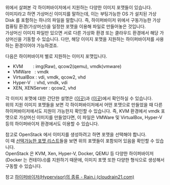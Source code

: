 
위에서 살펴본 각 하이퍼바이저에서 지원하는 다양한 이미지 포맷들이 있습니다.  
이미지라고 하면 가상머신 이미지를 말하는데, 이는 부팅가능한 OS 가 설치된 가상 Disk 를 포함하는 하나의 파일을 말합니다. 즉, 하이퍼바이저 위에서 구동가능한 가상 컴퓨팅 환경(가상머신)을 일정한 포맷을 이용해 파일로 만들어놓은 것입니다.  
가상머신 이미지 파일만 있으면 서로 다른 가상화 환경 또는 클라우드 환경에서 해당 가상머신을 기동할 수 있습니다. 다만, 해당 이미지 포맷을 지원하는 하이퍼바이저를 사용하는 환경이어야 가능하겠죠.

다음은 하이퍼바이저 별로 지원하는 이미지 포맷입니다.
-   KVM        : img(Raw), qcow2(qemu), vmdk(vmware)
-   VMWare   : vmdk
-   VirtualBox : vdi, vmdk, qcow2, vhd
-   Hyper-V   : vhd, vmdk, vdi
-   XEN, XENServer : qcow2, vhd

각 이미지 포맷에 대한 간단한 설명은 ([이곳)](https://arisu1000.tistory.com/27778?category=619358)과 ([이곳](https://docs.openstack.org/image-guide/introduction.html))에서 확인하실 수 있습니다.  
위의 지원 이미지 포맷들을 보면 각 하이퍼바이저에서 어떤 포맷으로 만들었을 때 다른 하이퍼바이저에서도 지원이 가능한지 확인할 수 있습니다. 즉, KVM 환경에서 vmdk 포맷으로 가상머신 이미지를 만들었다면, 이 파일은 VMWare 및 VirtualBox, Hyper-V 등의 하이퍼바이저 환경에서도 이용할 수 있습니다.

참고로 OpenStack 에서 이미지를 생성하려고 하면 포맷을 선택해야 합니다.  
이 때 [선택가능한 포맷 리스트](https://docs.openstack.org/image-guide/introduction.html)들을 보면 위의 포맷들이 포함되어 있음을 확인할 수 있습니다.  
OpenStack 은 KVM, Xen, Hyper-V, Docker, QEMU 등 다양한 하이퍼바이저(Docker 는 컨테이너)를 지원하기 때문에, 이미지 포맷 또한 다양한 형식으로 생성해서 구동할 수 있습니다.

참고
[하이퍼바이저(Hypervisor)의 종류 - Rain.i (cloudrain21.com)](http://cloudrain21.com/hypervisor-types)
